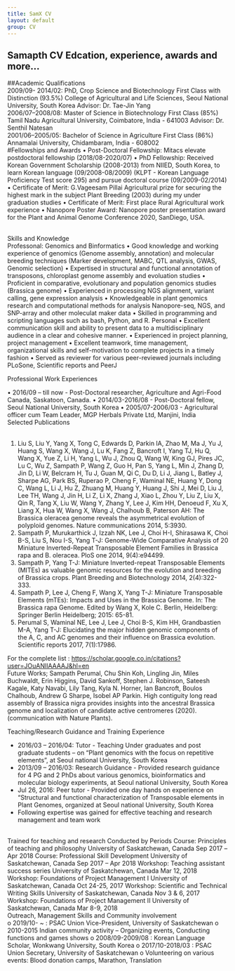 ```yaml
---
title: SamX CV
layout: default
group: CV
---
```


## Samapth CV Edcation, experience, awards and more...

##Academic Qualifications
<br>
2009/09- 2014/02:	PhD, Crop Science and Biotechnology        First Class with Distinction (93.5%)
College of Agricultural and Life Sciences,
Seoul National University, South Korea
Advisor: Dr. Tae-Jin Yang
<br>
2006/07–2008/08:	Master of Science in Biotechnology           First Class (85%)
Tamil Nadu Agricultural University,
Coimbatore, India - 641003
Advisor: Dr. Senthil Natesan
<br>
2001/06–2005/05:	Bachelor of Science in Agriculture              First Class (86%)
Annamalai University, 
Chidambaram, India - 608002
<br>
#Fellowships and Awards
•	Post-Doctoral Fellowship: Mitacs elevate postdoctoral fellowship (2018/08-2020/07)
•	PhD Fellowship: Received Korean Government Scholarship (2008-2013) from NIIED, South  Korea, to learn Korean language (09/2008-08/2009) (KLPT - Korean Language Proficiency Test score 295) and pursue doctoral course (09/2009-02/2014)
•	Certificate of Merit: G.Vageesam Pillai Agricultural prize for securing the highest mark in the subject Plant Breeding (2003) during my under graduation studies 
•	Certificate of Merit: First place Rural Agricultural work experience 
•	Nanopore Poster Award: Nanopore poster presentation award for the Plant and Animal Genome Conference 2020, SanDiego, USA.

<br>
Skills and Knowledge 
<br>
Professonal: Genomics and Binformatics
•	Good knowledge and working experience of genomics (Genome assembly, annotation) and molecular breeding techniques (Marker development, MABC, QTL analysis, GWAS, Genomic selection)
•	Expertised in structural and functional annotation of transposons, chloroplast genome assembly and evoluation studies
•	Proficient in comparative, evolutionary and population genomics studies (Brassica genome)
•	Experienced in processing NGS alignment, variant calling, gene expression analysis
•	Knowledgeable in plant genomics research and computational methods for analysis Nanopore-seq, NGS, and SNP-array and other moleculat maker data 
•	Skilled in programming and scripting languages such as bash, Python, and R.
Personal
•	Excellent communication skill and ability to present data to a multidisciplinary audience in a clear and cohesive manner.
•	Experienced in project planning, project management 
•	Excellent teamwork, time management, organizational skills and self-motivation to complete projects in a timely fashion
•	Served as reviewer for various peer-reviewed journals including PLoSone, Scientific reports and PeerJ

Professional Work Experiences	

•	2016/09 – till now - Post-Doctoral researcher, Agriculture and Agri-Food Canada, Saskatoon, Canada.
•	2014/03-2016/08 - Post-Doctoral fellow, Seoul National University, South Korea
•	2005/07-2006/03 - Agricultural officer cum Team Leader, MGP Herbals Private Ltd,  Manjini, India
<br>
Selected Publications 										   
<br>
1.	Liu S, Liu Y, Yang X, Tong C, Edwards D, Parkin IA, Zhao M, Ma J, Yu J, Huang S, Wang X, Wang J, Lu K, Fang Z, Bancroft I, Yang TJ, Hu Q, Wang X, Yue Z, Li H, Yang L, Wu J, Zhou Q, Wang W, King GJ, Pires JC, Lu C, Wu Z, Sampath P, Wang Z, Guo H, Pan S, Yang L, Min J, Zhang D, Jin D, Li W, Belcram H, Tu J, Guan M, Qi C, Du D, Li J, Jiang L, Batley J, Sharpe AG, Park BS, Ruperao P, Cheng F, Waminal NE, Huang Y, Dong C, Wang L, Li J, Hu Z, Zhuang M, Huang Y, Huang J, Shi J, Mei D, Liu J, Lee TH, Wang J, Jin H, Li Z, Li X, Zhang J, Xiao L, Zhou Y, Liu Z, Liu X, Qin R, Tang X, Liu W, Wang Y, Zhang Y, Lee J, Kim HH, Denoeud F, Xu X, Liang X, Hua W, Wang X, Wang J, Chalhoub B, Paterson AH: The Brassica oleracea genome reveals the asymmetrical evolution of polyploid genomes. Nature communications 2014, 5:3930.
2.	Sampath P, Murukarthick J, Izzah NK, Lee J, Choi H-I, Shirasawa K, Choi B-S, Liu S, Nou I-S, Yang T-J: Genome-Wide Comparative Analysis of 20 Miniature Inverted-Repeat Transposable Element Families in Brassica rapa and B. oleracea. PloS one 2014, 9(4):e94499.
3.	Sampath P, Yang T-J: Miniature Inverted-repeat Transposable Elements (MITEs) as valuable genomic resources for the evolution and breeding of Brassica crops. Plant Breeding and Biotechnology 2014, 2(4):322-333.
4.	Sampath P, Lee J, Cheng F, Wang X, Yang T-J: Miniature Transposable Elements (mTEs): Impacts and Uses in the Brassica Genome. In: The Brassica rapa Genome. Edited by Wang X, Kole C. Berlin, Heidelberg: Springer Berlin Heidelberg; 2015: 65-81. 
5.	Perumal S, Waminal NE, Lee J, Lee J, Choi B-S, Kim HH, Grandbastien M-A, Yang T-J: Elucidating the major hidden genomic components of the A, C, and AC genomes and their influence on Brassica evolution. Scientific reports 2017, 7(1):17986.

For the complete list : https://scholar.google.co.in/citations?user=JOuANlIAAAAJ&hl=en
<br>
Future Works;
Sampath Perumal, Chu Shin Koh, Lingling Jin, Miles Buchwaldt, Erin Higgins, David Sankoff, Stephen J. Robinson, Sateesh Kagale, Katy Navabi, Lily Tang, Kyla N. Horner, Ian Bancroft, Boulos Chalhoub, Andrew G Sharpe, Isobel AP Parkin. High contiguity long read assembly of Brassica nigra provides insights into the ancestral Brassica genome and localization of candidate active centromeres (2020).(communication with Nature Plants).
<br>

Teaching/Research Guidance and Training Experience 
<br>
-	2016/03 – 2016/04: Tutor - Teaching Under graduates and post graduate students – on  “Plant genomics with the focus on repetitive elements”, at Seoul national University, South Korea
-	2013/09 – 2016/03: Research Guidance - Provided research guidance for 4 PG and 2 PhDs about various genomics, bioinformatics and molecular biology experiments, at Seoul national University, South Korea
-	Jul 26, 2016: Peer tutor - Provided one day hands on experience on “Structural and functional characterization of  Transposable elements in Plant Genomes, organized at Seoul national University, South Korea
-	Following expertise was gained for effective teaching and research management and team work
<br>
Trained for teaching and research 	Conducted by 	Periods
Course: 
Principles of teaching and philosophy 	University of Saskatchewan, Canada	Sep 2017 –Apr 2018
Course: 
Professional Skill Development	University of Saskatchewan, Canada	Sep 2017 – Apr 2018
Workshop: Teaching assistant success series	University of Saskatchewan, Canada	Mar 12, 2018
Workshop: Foundations of Project Management I	University of Saskatchewan, Canada	Oct 24-25, 2017
Workshop: Scientific and Technical Writing Skills	University of Saskatchewan, Canada	Nov 3 & 6, 2017
Workshop: Foundations of Project Management II	University of Saskatchewan, Canada	Mar 8-9, 2018

<br>
Outreach, Management Skills and Community involvement
  <br>
o	2019/10- ~ :  PSAC Union Vice-President, University of Saskatchewan
o	2010-2015 Indian community activity – Organizing events, Conducting functions and games shows
o	2008/09-2009/08	: Korean Language Scholar, Wonkwang University, South Korea
o	2017/10-2018/03 :  PSAC Union Secretary, University of Saskatchewan
o	Volunteering on various events: Blood donation camps, Marathon, Translation



